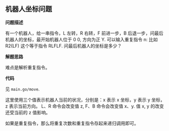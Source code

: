 ## 机器人坐标问题

**问题描述**

有一个机器人，给一串指令，L 左转，R 右转，F 前进一步，B 后退一步，问最后机器人的坐标，最开始机器人位于 0 0, 方向为正 Y.
可以输入重复指令 n: 比如 R2(LF) 这个等于指令 RLFLF.
问最后机器人的坐标是多少？

**解题思路**

难点是解析重复指令。

**代码**

见 `main.go/move`.

这里使用三个值表示机器人当前的状况，分别是：x 表示 x 坐标，y 表示 y 坐标，z 表示当前方向。
L、R 命令会改变值 z, F、B 命令会改变值 x、y.
值 x, y 的改变还受当前的 z 值影响。

如果是重复指令，那么将重复次数和重复指令存起来递归调用即可。
